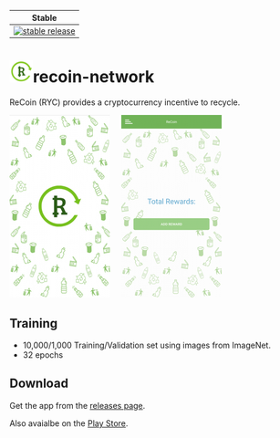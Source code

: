 | Stable |
|-------|
| [![stable release](https://img.shields.io/badge/download-v0.1.0-blue)](https://github.com/zero-delta/recoin-network/releases) |

# ![app_icon](./readme-images/icon.png)recoin-network
ReCoin (RYC) provides a cryptocurrency incentive to recycle.

![app_screenshot1](./readme-images/landing_screen.png) &nbsp;&nbsp;&nbsp; ![app_screenshot2](./readme-images/rewards_screen.png)

## Training 

- 10,000/1,000 Training/Validation set using images from ImageNet. 
- 32 epochs

## Download
Get the app from the [releases page](https://github.com/zero-delta/recoin-network/releases).

Also avaialbe on the [Play Store](https://play.google.com/store/apps/details?id=network.recoin.rewardapp&hl=en_US).
